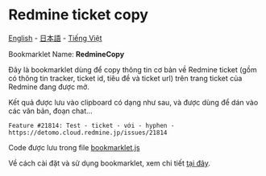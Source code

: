 # Redmine ticket copy

[English](README.en.md) - [日本語](README.ja.md) - [Tiếng Việt](README.md)

Bookmarklet Name: **RedmineCopy**

Đây là bookmarklet dùng để copy thông tin cơ bản về Redmine ticket (gồm có thông tin tracker, ticket id, tiêu đề và ticket url) trên trang ticket của Redmine đang được mở.

Kết quả được lưu vào clipboard có dạng như sau, và được dùng để dán vào các văn bản, đoạn chat...
```
Feature #21814: Test - ticket - với - hyphen -
https://detomo.cloud.redmine.jp/issues/21814
```

Code được lưu trong file [bookmarklet.js](bookmarklet.js)

Về cách cài đặt và sử dụng bookmarklet, xem chi tiết [tại đây](../../README.md).